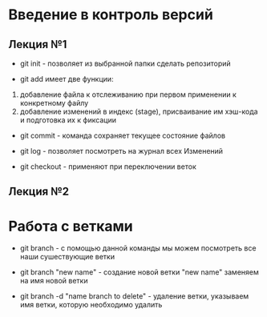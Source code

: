 # Введение в контроль версий

## Лекция №1

* git init - позволяет из выбранной папки сделать репозиторий

* git add имеет две функции:

1. добавление файла к отслеживанию при первом применении к конкретному файлу 
2. добавление изменений в индекс (stage), присваивание им хэш-кода и подготовка их к фиксации

* git commit - команда сохраняет текущее состояние файлов

* git log - позволяет посмотреть на журнал всех Изменений

* git checkout - применяют при переключении веток

## Лекция №2

# Работа с ветками
* git branch - с помощью данной команды мы можем посмотреть все наши сушествующие ветки

* git branch "new name"  - создание новой ветки "new name" заменяем на имя новой ветки

* git branch -d "name branch to delete" - удаление ветки, указываем имя ветки, которую необходимо удалить 


